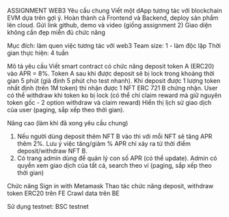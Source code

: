 ASSIGNMENT WEB3
Yêu cầu chung
Viết một dApp tương tác với blockchain EVM dựa trên gợi ý.
Hoàn thành cả Frontend và Backend, deploy sản phẩm lên cloud. 
Gửi link github, demo và video (giống assignment 2)
Giao diện không cần đẹp miễn đủ chức năng

Mục đích: làm quen việc tương tác với web3
Team size: 1 - làm độc lập 
Thời gian thực hiện: 4 tuần

Mô tả yêu cầu
Viết smart contract có chức năng deposit token A (ERC20) vào APR = 8%. Token A sau khi được deposit sẽ bị lock trong khoảng thời gian 5 phút (giả định 5 phút cho test nhanh).
Khi deposit được 1 lượng token nhất định (trên 1M token) thì nhận được 1 NFT ERC 721 B chứng nhận.
User có thể withdraw khi token ko bị lock (có thể chỉ claim reward mà giữ nguyên token gốc - 2 option withdraw và claim reward)
Hiển thị lịch sử giao dịch của user (paging, sắp xếp theo thời gian).

Nâng cao (làm khi đã xong yêu cầu chung)
1. Nếu người dùng deposit thêm NFT B vào thì với mỗi NFT sẽ tăng APR thêm 2%. Lưu ý việc tăng/giảm  % APR  chỉ xảy ra từ thời điểm deposit/withdraw NFT B.
2. Có trang admin dùng để quản lý con số APR (có thể update). 
Admin có quyền xem giao dịch của tất cả, search theo ví (paging, sắp xếp theo thời gian)

Chức năng
Sign in with Metamask
Thao tác chức năng deposit, withdraw token ERC20 trên FE
Crawl data trên BE

Sử dụng testnet: BSC testnet

